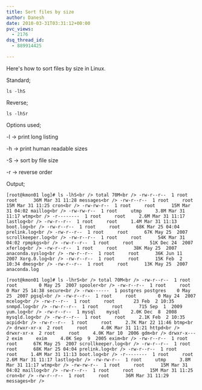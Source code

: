 ```yaml
---
title: Sort files by size
author: Danesh
date: 2010-03-31T03:31:12+00:00
pvc_views:
  - 2176
dsq_thread_id:
  - 889914425

---
```

Here's how to sort files by size in Linux.

Standard;

`ls -lhS`

Reverse;

`ls -lhSr`

Options used;

-l -> print long listing

-h -> print human readable sizes

-S -> sort by file size

-r -> reverse order

Output;

`[root@kmon01 log]# ls -lhS<br />
total 70M<br />
-rw-r--r--  1 root     root      36M Mar 31 11:28 messages<br />
-rw-r--r--  1 root     root      15M Mar 31 11:25 cron<br />
-rw-rw-r--  1 root     root      15M Mar 31 04:02 maillog<br />
-rw-rw-r--  1 root     utmp     3.8M Mar 31 11:17 wtmp<br />
-r--------  1 root     root     2.6M Mar 31 11:17 lastlog<br />
-rw-r--r--  1 root     root     1.4M Mar 31 11:13 boot.log<br />
-rw-r--r--  1 root     root      68K Mar 25 04:04 prelink.log<br />
-rw-r--r--  1 root     root      67K May 25  2007 scrollkeeper.log<br />
-rw-r--r--  1 root     root      54K Mar 31 04:02 rpmpkgs<br />
-rw-r--r--  1 root     root      51K Dec 24  2007 xferlog<br />
-rw-r--r--  1 root     root      38K May 25  2007 anaconda.syslog<br />
-rw-r--r--  1 root     root      36K Jun 11  2007 Xorg.0.log<br />
-rw-r--r--  1 root     root      15K Feb  2 10:34 dmesg<br />
-rw-r--r--  1 root     root      13K May 25  2007 anaconda.log`

`[root@kmon01 log]# ls -lhrS<br />
total 70M<br />
-rw-r--r--  1 root     root        0 May 25  2007 spooler<br />
-rw-r--r--  1 root     root        0 Mar 25 14:38 secure<br />
-rwx------  1 postgres postgres    0 May 25  2007 pgsql<br />
-rw-r--r--  1 root     root        0 May 24  2007 mcelog<br />
-rw-r--r--  1 root     root       23 Feb  2 10:35 snmpd.log<br />
-rw-r--r--  1 root     root      715 Sep  1  2009 yum.log<br />
-rw-r--r--  1 mysql    mysql    2.0K Dec  8  2008 mysqld.log<br />
-rw-r--r--  1 root     root     2.1K Feb  2 10:35 acpid<br />
-rw-r--r--  1 root     root     2.7K Mar 22 11:46 btmp<br />
drwxr-xr-x  2 root     root     4.0K Mar 31 11:21 httpd<br />
drwxr-xr-x  2 root     root     4.0K Mar 10  2006 gdm<br />
drwxr-x---  2 exim     exim     4.0K Sep  9  2005 exim<br />
-rw-r--r--  1 root     root      67K May 25  2007 scrollkeeper.log<br />
-rw-r--r--  1 root     root      68K Mar 25 04:04 prelink.log<br />
-rw-r--r--  1 root     root     1.4M Mar 31 11:13 boot.log<br />
-r--------  1 root     root     2.6M Mar 31 11:17 lastlog<br />
-rw-rw-r--  1 root     utmp     3.8M Mar 31 11:17 wtmp<br />
-rw-rw-r--  1 root     root      15M Mar 31 04:02 maillog<br />
-rw-r--r--  1 root     root      15M Mar 31 11:25 cron<br />
-rw-r--r--  1 root     root      36M Mar 31 11:29 messages<br />
`